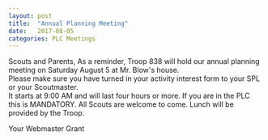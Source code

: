 ```yaml
---
layout: post
title:  "Annual Planning Meeting"
date:   2017-08-05
categories: PLC Meetings
---
```

Scouts and Parents,
As a reminder, Troop 838 will hold our annual planning meeting on Saturday August 5 at Mr. Blow's house.  
Please make sure you have turned in your activity interest form to your SPL or your Scoutmaster.  
It starts at 9:00 AM and will last four hours or more.  If you are in the PLC this is MANDATORY. 
All Scouts are welcome to come. Lunch will be provided by the Troop.
  
   Your Webmaster
                 Grant
